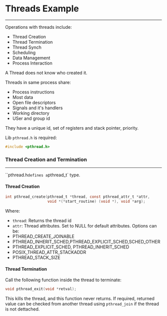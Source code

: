 # Threads Example
---

Operations with threads include:

- Thread Creation
- Thread Termination
- Thread Synch
- Scheduling
- Data Management
- Process Interaction

A Thread does not know who created it.

Threads in same process share:
- Process instructions
- Most data
- Open file descriptors
- Signals and it's handlers
- Working directory
- USer and group id

They have a unique id, set of registers and stack pointer, priority.

Lib `pthread.h` is required:
````c
#include <pthread.h>
````


### Thread Creation and Termination
---

``pthread.h` defines a `pthread_t` type. 

#### Thread Creation
````c 
int pthread_create(pthread_t *thread, const pthread_attr_t *attr,
                   void *(*start_routine) (void *), void *arg);
````

Where:

- `thread`: Returns the thread id
- `attr`: Thread attributes. Set to NULL for default attributes. Options can be:
 - PTHREAD_CREATE_JOINABLE
 - PTHREAD_INHERIT_SCHED,PTHREAD_EXPLICIT_SCHED,SCHED_OTHER
 - PTHREAD_EXPLICIT_SCHED, PTHREAD_INHERIT_SCHED
 - POSIX_THREAD_ATTR_STACKADDR
 - PTHREAD_STACK_SIZE 
 
 
 #### Thread Termination
 Call the following function inside the thread to terminate:
 ```c 
 void pthread_exit(void *retval);
 ```
 
 This kills the thread, and this function never returns. If required, returned value can be checked from another thread using `pthread_join` if the thread is not dettached.
